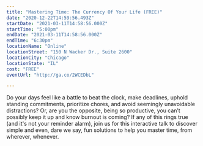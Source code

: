 ```yaml
---
title: "Mastering Time: The Currency Of Your Life (FREE)"
date: "2020-12-22T14:59:56.493Z"
startDate: "2021-03-11T14:58:56.000Z"
startTime: "5:00pm"
endDate: "2021-03-11T14:58:56.000Z"
endTime: "6:30pm"
locationName: "Online"
locationStreet: "150 N Wacker Dr., Suite 2600"
locationCity: "Chicago"
locationState: "IL"
cost: "FREE"
eventUrl: "http://ga.co/2WCEDbL"

---
```


Do your days feel like a battle to beat the clock, make deadlines, uphold standing commitments, prioritize chores, and avoid seemingly unavoidable distractions? Or, are you the opposite, being so productive, you can’t possibly keep it up and know burnout is coming? If any of this rings true (and it's not your reminder alarm), join us for this interactive talk to discover simple and even, dare we say, fun solutions to help you master time, from wherever, whenever.

